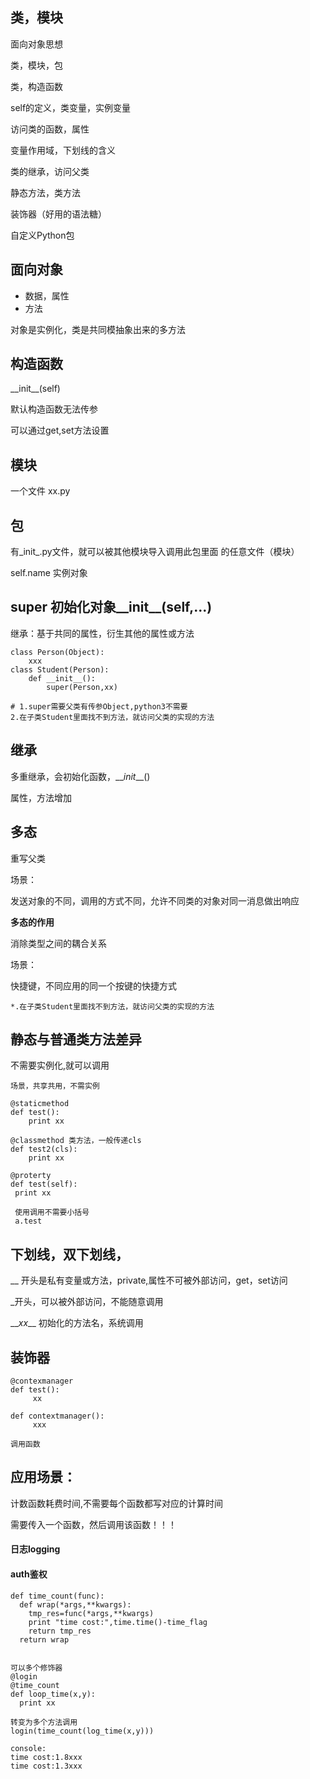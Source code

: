 ## 类，模块

面向对象思想

类，模块，包

类，构造函数

self的定义，类变量，实例变量

访问类的函数，属性

变量作用域，下划线的含义

类的继承，访问父类

静态方法，类方法

装饰器（好用的语法糖）

自定义Python包

## 面向对象

* 数据，属性
* 方法

对象是实例化，类是共同模抽象出来的多方法

## 构造函数

\_\_init\_\_\(self\)

默认构造函数无法传参

可以通过get,set方法设置

## 模块

一个文件 xx.py

## 包

有_init_.py文件，就可以被其他模块导入调用此包里面 的任意文件（模块）

self.name 实例对象

## super 初始化对象\_\_init\_\_\(self,...\)

继承：基于共同的属性，衍生其他的属性或方法

```
class Person(Object):
    xxx
class Student(Person):
    def __init__():
        super(Person,xx) 

# 1.super需要父类有传参Object,python3不需要        
2.在子类Student里面找不到方法，就访问父类的实现的方法
```

## 继承

多重继承，会初始化函数，\_\__init_\_\_\(\)

属性，方法增加

## 多态

重写父类

场景：

发送对象的不同，调用的方式不同，允许不同类的对象对同一消息做出响应

**多态的作用**

消除类型之间的耦合关系

场景：

快捷键，不同应用的同一个按键的快捷方式

```
*.在子类Student里面找不到方法，就访问父类的实现的方法
```

## 静态与普通类方法差异

不需要实例化,就可以调用

```
场景，共享共用，不需实例
```

```
@staticmethod
def test():
    print xx

@classmethod 类方法，一般传递cls
def test2(cls):
    print xx
```

```
@proterty
def test(self):
 print xx 

 使用调用不需要小括号
 a.test
```

## 下划线，双下划线，

\_\_ 开头是私有变量或方法，private,属性不可被外部访问，get，set访问

\_开头，可以被外部访问，不能随意调用

\_\__xx_\_\_ 初始化的方法名，系统调用

## 装饰器

```
@contexmanager
def test():
     xx

def contextmanager():
     xxx

调用函数
```

## 应用场景：

计数函数耗费时间,不需要每个函数都写对应的计算时间

需要传入一个函数，然后调用该函数！！！

#### 日志logging

#### auth鉴权

```
def time_count(func):
  def wrap(*args,**kwargs):
    tmp_res=func(*args,**kwargs)
    print "time cost:",time.time()-time_flag
    return tmp_res
  return wrap


可以多个修饰器
@login
@time_count
def loop_time(x,y):
  print xx

转变为多个方法调用
login(time_count(log_time(x,y)))

console:
time cost:1.8xxx
time cost:1.3xxx
```



